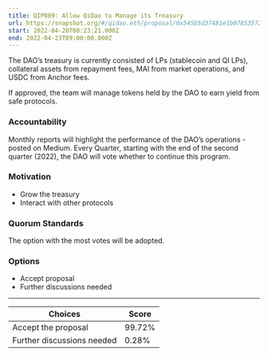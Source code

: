 ```yaml
---
title: QIP089: Allow QiDao to Manage its Treasury
url: https://snapshot.org/#/qidao.eth/proposal/0x545b5d37481e1b078535727913569e89824c5e951223394da9c47d9f64ea953d
start: 2022-04-20T08:23:21.000Z
end: 2022-04-23T09:00:00.000Z
---
```

The DAO’s treasury is currently consisted of LPs (stablecoin and QI LPs), collateral assets from repayment fees, MAI from market operations, and USDC from Anchor fees.

If approved, the team will manage tokens held by the DAO to earn yield from safe protocols.

### Accountability

Monthly reports will highlight the performance of the DAO’s operations - posted on Medium. Every Quarter, starting with the end of the second quarter (2022), the DAO will vote whether to continue this program.

### Motivation

* Grow the treasury
* Interact with other protocols

### Quorum Standards

The option with the most votes will be adopted.

### Options

* Accept proposal
* Further discussions needed
---
| Choices | Score |
| --- | --- |
| Accept the proposal | 99.72% |
| Further discussions needed | 0.28% |

